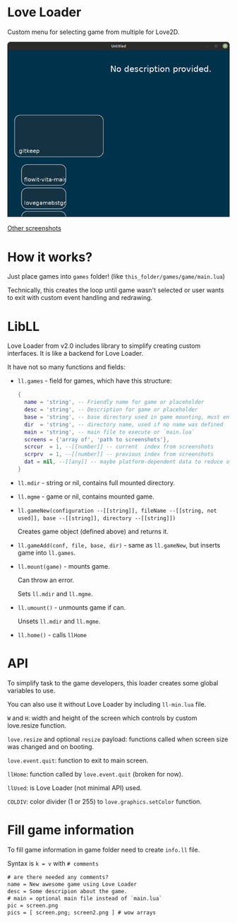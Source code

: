 # Love Loader

Custom menu for selecting game from multiple for Love2D.

![PSP Style](./scr/psp.png)

[Other screenshots](./scr)

# How it works?

Just place games into `games` folder! (like `this_folder/games/game/main.lua`)

Technically, this creates the loop until game wasn't selected or user wants to exit
with custom event handling and redrawing.

# LibLL

Love Loader from v2.0 includes library to simplify creating custom interfaces.
It is like a backend for Love Loader.

It have not so many functions and fields:

- `ll.games` - field for games, which have this structure:
  ```lua
  {
    name = 'string', -- Friendly name for game or placeholder
    desc = 'string', -- Description for game or placeholder
    base = 'string', -- base directory used in game mounting, must end with `/`
    dir  = 'string', -- directory name, used if no name was defined
    main = 'string', -- main file to execute or `main.lua`
    screens = {'array of', 'path to screenshots'},
    scrcur  = 1, --[[number]] -- current  index from screenshots
    scrprv  = 1, --[[number]] -- previous index from screenshots
    dat = nil, --[[any]] -- maybe platform-dependent data to reduce operations
  }
  ```

- `ll.mdir` - string or nil, contains full mounted directory.

- `ll.mgme` - game or nil, contains mounted game.

- `ll.gameNew(configuration --[[string]], fileName --[[string, not used]], base --[[string]], directory --[[string]])`

  Creates game object (defined above) and returns it.

- `ll.gameAdd(conf, file, base, dir)` - same as `ll.gameNew`, but inserts game into `ll.games`.

- `ll.mount(game)` - mounts game.

  Can throw an error.

  Sets `ll.mdir` and `ll.mgme`.

- `ll.umount()` - unmounts game if can.

  Unsets `ll.mdir` and `ll.mgme`.

- `ll.home()` - calls `llHome`

# API

To simplify task to the game developers, this loader creates some global variables to use.

You can also use it without Love Loader by including `ll-min.lua` file.

`W` and `H`: width and height of the screen which controls by custom love.resize function.

`love.resize` and optional `resize` payload: functions called when screen size was changed and on booting.

`love.event.quit`: function to exit to main screen.

`llHome`: function called by `love.event.quit` (broken for now).

`llUsed`: is Love Loader (not minimal API) used.

`COLDIV`: color divider (1 or 255) to `love.graphics.setColor` function.

# Fill game information

To fill game information in game folder need to create `info.ll` file.

Syntax is `k = v` with `# comments`

```
# are there needed any comments?
name = New awesome game using Love Loader
desc = Some descripion about the game.
# main = optional main file instead of `main.lua`
pic = screen.png
pics = [ screen.png; screen2.png ] # wow arrays
```
